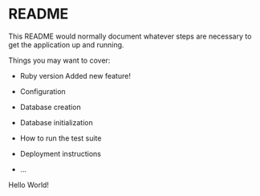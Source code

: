 # README

This README would normally document whatever steps are necessary to get the
application up and running.

Things you may want to cover:

* Ruby version
 Added new feature!

* Configuration

* Database creation

* Database initialization

* How to run the test suite


* Deployment instructions

* ...

Hello World!